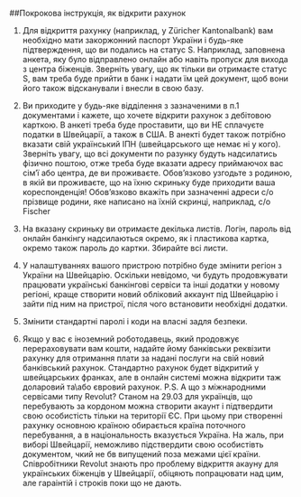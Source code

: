 ##Покрокова інструкція, як відкрити рахунок

1. Для відкриття рахунку (наприклад, у Züricher Kantonalbank) вам необхідно мати закоржонний паспорт України і 
   будь-яке підтверждення, що ви подались на статус S. Наприклад, заповнена анкета, яку було відправлено онлайн або 
   навіть пропуск для вихода з центра біженців. Зверніть увагу, що як тільки ви отримаєте статус S, вам треба 
   буде прийти в банк і надати їм цей документ, щоб вони його також відсканували і внесли в свою базу.
   
3. Ви приходите у будь-яке відділення з зазначеними в п.1 документами і кажете, що хочете відкрити рахунок з дебітовою карткою. В анкеті треба буде проставити, що ви НЕ сплачуєте податки в Швейцарії, а також в США. В анекті будет також потрібно вказати свій український ІПН (швейцарського ще немає ні у кого). Зверніть увагу, що всі документи по разунку будуть надсилатись фізично поштою, отже треба буде вказати адресу приймаючох вас сім’ї або центра, де ви проживаєте. Обов’язково узгодьте з родиною, в якій ви проживаєте, що на їхню скриньку буде приходити ваша кореспонденція! Обов’язково вкажіть при зазначенні адреси c/o прізвище родини, яке написано на їхній скринці, наприклад, c/o Fischer
4. На вказану скриньку ви отримаєте декілька листів. Логін, пароль від онлайн банкінгу надсилаються окремо, як і пластикова картка, окремо також пароль до картки. Збирайте всі листи.
5. У налаштуваннях вашого пристрою потрібно буде змінити регіон з України на Швейцарію. Оскільки невідомо, чи будуть продовжувати працювати українські банкінгові сервіси та інші додатки у новому регіоні, краще створити новий обліковий аккаунт під Швейцарію і зайти під ним на пристрої, після чого встановити необхідні додатки.
6. Змінити стандартні паролі і коди на власні задля безпеки.
7. Якщо у вас є іноземний роботодавець, який продовжує перераховувати вам кошти, надайте йому банківськи реквізити рахунку для отримання плати за надані послуги на свій новий банківський рахунок. Стандартно рахунок будет відкритий у швейцарських франках, але в онлайн системі можна відкрити таж доларовий та\або євровий рахунок.
P.S. А що з міжнародними сервісами типу Revolut? Станом на 29.03 для українців, що перебувають за кордоном можна створити акаунт і підтвердити свою особистість тільки на території ЄС. При цьому при створенні рахунку основною країною обирається країна поточного перебування, а в національность вказується Україна. На жаль, при виборі Швейцарії, неможливо підствердити свою особистівть документом, чкий не бв випущений поза межами цієї країни. Співробітники Revolut знають про проблему відкриття акауну для українських біженців у Швейцарії, обіцяють попрацювати над цим, але гараінтій і строків поки що не дають.
